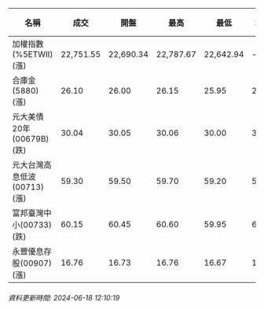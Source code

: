 | 名稱 | 成交 | 開盤 | 最高 | 最低 | 均價 | 成交金額(億) | 昨收 | 漲跌幅 | 漲跌 | 總量 | 昨量 | 振幅 |
| -------- | -------- | -------- | -------- |-------- | -------- | -------- |-------- |-------- |-------- | -------- | -------- |-------- |
|加權指數(%5ETWII) (漲)|22,751.55|22,690.34|22,787.67|22,642.94|-|3,472.43|22,496.53|1.13%|255.02|7,347,363|0|0.64%|
|合庫金(5880) (漲)|26.10|26.00|26.15|25.95|26.01|1.38|26.00|0.38%|0.10|5,288|7,273|0.77%|
|元大美債20年(00679B) (跌)|30.04|30.05|30.06|30.00|30.03|8.57|30.10|0.20%|0.06|28,518|59,757|0.20%|
|元大台灣高息低波(00713) (漲)|59.30|59.50|59.70|59.20|59.35|14.82|59.25|0.08%|0.05|24,975|22,117|0.84%|
|富邦臺灣中小(00733) (跌)|60.15|60.45|60.60|59.95|60.16|0.916|60.25|0.17%|0.10|1,523|2,118|1.08%|
|永豐優息存股(00907) (漲)|16.76|16.73|16.76|16.67|16.70|0.368|16.68|0.48%|0.08|2,203|4,308|0.54%|
###### 資料更新時間: 2024-06-18 12:10:19